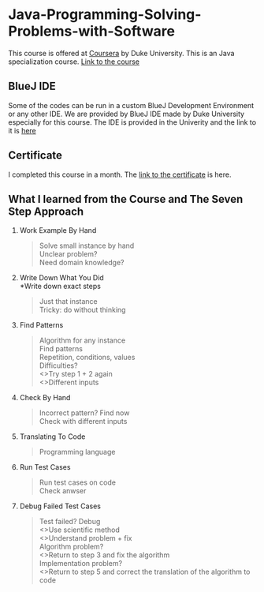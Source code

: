 # Java-Programming-Solving-Problems-with-Software

This course is offered at [Coursera](https://www.coursera.org/in) by Duke University.
This is an Java specialization course. [Link to the course](https://www.coursera.org/learn/java-programming/home/welcome)

## BlueJ IDE 
Some of the codes can be run in a custom BlueJ Development Environment or any other IDE. We are provided by BlueJ IDE made by Duke University especially for this course. The IDE is provided in the Univerity and the link to it is [here](https://www.dukelearntoprogram.com//downloads/bluej.php?course=2)

## Certificate
I completed this course in a month. The [link to the certificate](https://drive.google.com/file/d/1CN7wRiHNkIGu2MsJLriEV3KF7hh_uTxe/view) is here.

## What I learned from the Course and The Seven Step Approach
1. Work Example By Hand     
      >Solve small instance by hand    
      >Unclear problem?     
      >Need domain knowledge?    
   
2. Write Down What You Did    
    *Write down exact steps    
    >Just that instance    
    >Tricky: do without thinking   
3. Find Patterns   
    >Algorithm for any instance   
    >Find patterns   
    >Repetition, conditions, values    
    >Difficulties?    
        <>Try step 1 + 2 again    
        <>Different inputs     
4. Check By Hand    
    >Incorrect pattern? Find now    
    >Check with different inputs    
5. Translating To Code    
    >Programming language    
6. Run Test Cases    
    >Run test cases on code    
    >Check anwser     
7. Debug Failed Test Cases     
    >Test failed? Debug    
      <>Use scientific method    
      <>Understand problem + fix     
    >Algorithm problem?     
      <>Return to step 3 and fix the algorithm     
    >Implementation problem?    
      <>Return to step 5 and correct the translation of the algorithm to code     
